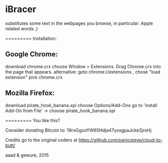 # iBracer

substitutes some text in the webpages you browse, in particular: Apple related words ;)

=========
Installation:

Google Chrome:
--------------
download chrome.crx
choose Window > Extensions. Drag Chrome.crx into the page that appears.
alternative: goto chrome://extensions , chose "load extension" pick chrome.crx

Mozilla Firefox:
--------------
download pirate_hook_banana.xpi
choose Options/Add-Ons go to 'install Add-On from File' -> choose pirate_hook_banana.xpi

=========
You like this?

Consider donating Bitcoin to: 19rxGgooYW65Hdja47ysxgpaJcke2jroHj

Credits go to the original coders at https://github.com/panicsteve/cloud-to-butt/

aaad & gewure, 2015
